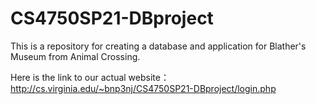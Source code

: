 # CS4750SP21-DBproject
This is a repository for creating a database and application for Blather's Museum from Animal Crossing.

Here is the link to our actual website： http://cs.virginia.edu/~bnp3nj/CS4750SP21-DBproject/login.php
